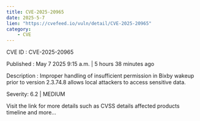 ```yaml
---
title: CVE-2025-20965
date: 2025-5-7
lien: "https://cvefeed.io/vuln/detail/CVE-2025-20965"
category:
    - CVE
---
```


CVE ID : CVE-2025-20965

Published :  May 7
2025
9:15 a.m. | 5 hours
38 minutes ago

Description : Improper handling of insufficient permission in Bixby wakeup prior to version 2.3.74.8 allows local attackers to access sensitive data.

Severity: 6.2 | MEDIUM

Visit the link for more details
such as CVSS details
affected products
timeline
and more...
